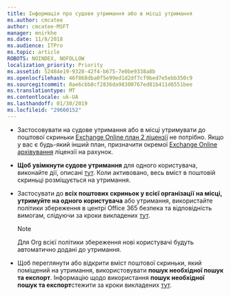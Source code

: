 ```yaml
---
title: Інформація про судове утримання або в місці утримання
ms.author: cmcatee
author: cmcatee-MSFT
manager: mnirkhe
ms.date: 11/8/2018
ms.audience: ITPro
ms.topic: article
ROBOTS: NOINDEX, NOFOLLOW
localization_priority: Priority
ms.assetid: 52484e19-9328-42f4-b675-7e0be9338a8b
ms.openlocfilehash: 46f868dba0f5e99ed1d2df7cf9bed7e5ebb350c9
ms.sourcegitcommit: 0ae6cbb8cf2836da98300767ed81b411d6551bee
ms.translationtype: MT
ms.contentlocale: uk-UA
ms.lasthandoff: 01/30/2019
ms.locfileid: "29660152"
---
```

- Застосовувати на судове утримання або в місці утримувати до поштової скриньки [Exchange Online план 2 ліцензії](https://docs.microsoft.com/office365/servicedescriptions/office-365-platform-service-description/office-365-plan-options) не потрібно. Якщо у вас є будь-який інший план, призначити окремої [Exchange Online архівування](https://docs.microsoft.com/office365/servicedescriptions/exchange-online-archiving-service-description/exchange-online-archiving-service-description) ліцензії на рахунок. 
    
- **Щоб увімкнути судове утримання** для одного користувача, виконайте дії, описані [тут](https://docs.microsoft.com/office365/SecurityCompliance/place-a-mailbox-on-litigation-hold). Коли активовано, весь вміст в поштовій скриньці розміщується на утримання.
    
- Застосувати до **всіх поштових скриньок у всієї організації** **на місці, утримуйте на одного користувача** або утримання, використайте політики збереження в центрі Office 365 безпека та відповідність вимогам, слідуючи за кроки викладених [тут](https://docs.microsoft.com/Office365/securitycompliance/retention-policies ).
    
    > [!NOTE]
    > Для Org всієї політики збереження нові користувачі будуть автоматично додані до утримання. 
  
- Щоб переглянути або відкрити вміст поштової скриньки, який поміщений на утримання, використовувати **пошук необхідної пошук та експорт**. Інформацію щодо використання **пошук необхідної пошук та експорт**стежити за кроки викладених [тут](https://docs.microsoft.com/office365/securitycompliance/export-search-results).
    

